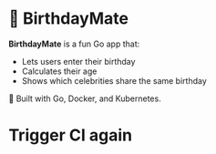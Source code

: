 # 🎉 BirthdayMate

**BirthdayMate** is a fun Go app that:
- Lets users enter their birthday
- Calculates their age
- Shows which celebrities share the same birthday

🚀 Built with Go, Docker, and Kubernetes.

# Trigger CI again
